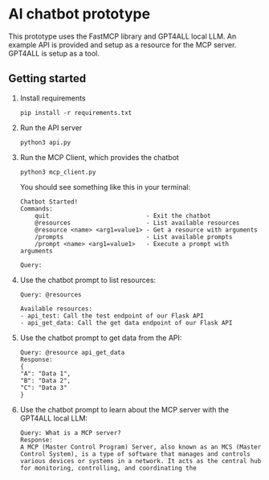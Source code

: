 # AI chatbot prototype
This prototype uses the FastMCP library and GPT4ALL local LLM. An example API is provided and setup as a resource for the MCP server. GPT4ALL is setup as a tool.


## Getting started
1. Install requirements

    ```
    pip install -r requirements.txt
    ```

2. Run the API server

    ```
    python3 api.py
    ```

3. Run the MCP Client, which provides the chatbot

    ```
    python3 mcp_client.py
    ```

    You should see something like this in your terminal:
    ```
    Chatbot Started!
    Commands:
        quit                           - Exit the chatbot
        @resources                     - List available resources
        @resource <name> <arg1=value1> - Get a resource with arguments
        /prompts                       - List available prompts
        /prompt <name> <arg1=value1>   - Execute a prompt with arguments

    Query:
    ```

4. Use the chatbot prompt to list resources:
    ```
    Query: @resources

    Available resources:
    - api_test: Call the test endpoint of our Flask API
    - api_get_data: Call the get data endpoint of our Flask API
    ```

5. Use the chatbot prompt to get data from the API:
    ```
    Query: @resource api_get_data
    Response:
    {
    "A": "Data 1",
    "B": "Data 2",
    "C": "Data 3"
    }
    ```

6. Use the chatbot prompt to learn about the MCP server with the GPT4ALL local LLM:
    ```
    Query: What is a MCP server?
    Response:
    A MCP (Master Control Program) Server, also known as an MCS (Master Control System), is a type of software that manages and controls various devices or systems in a network. It acts as the central hub for monitoring, controlling, and coordinating the
    ```
